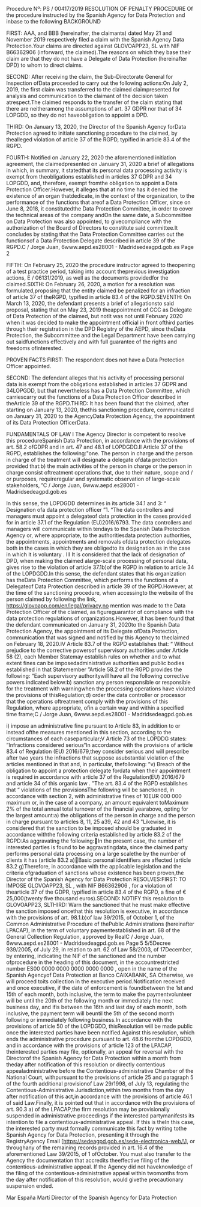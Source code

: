 Procedure Nº: PS / 00417/2019 RESOLUTION OF PENALTY PROCEDURE Of the procedure instructed by the Spanish Agency for Data Protection and inbase to the following BACKGROUND 

FIRST: AAA, and BBB (hereinafter, the claimants) dated May 21 and November 2019 respectively filed a claim with the Spanish Agency Data Protection.Your claims are directed against GLOVOAPP23, SL with NIF B66362906 (inforward, the claimed).The reasons on which they base their claim are that they do not have a Delegate of Data Protection (hereinafter DPD) to whom to direct claims. 

SECOND: After receiving the claim, the Sub-Directorate General for Inspection ofData proceeded to carry out the following actions:On July 2, 2019, the first claim was transferred to the claimed claimpresented for analysis and communication to the claimant of the decision taken atrespect.The claimed responds to the transfer of the claim stating that there are neitheramong the assumptions of art. 37 GDPR nor that of 34 LOPGDD, so they do not haveobligation to appoint a DPD.

THIRD: On January 13, 2020, the Director of the Spanish Agency forData Protection agreed to initiate sanctioning procedure to the claimed, by thealleged violation of article 37 of the RGPD, typified in article 83.4 of the RGPD.

FOURTH: Notified on January 22, 2020 the aforementioned initiation agreement, the claimedpresented on January 31, 2020 a brief of allegations in which, in summary, it statedthat its personal data processing activity is exempt from theobligations established in articles 37 GDPR and 34 LOPGDD, and, therefore, exempt fromthe obligation to appoint a Data Protection Officer.However, it alleges that at no time has it denied the existence of an organ thatdedicate, in the context of the organization, to the performance of the functions that areof a Data Protection Officer, since on June 8, 2018, it constitutedthe Data Protection Committee, in order to cover the technical areas of the company andOn the same date, a Subcommittee on Data Protection was also appointed, to givecompliance with the authorization of the Board of Directors to constitute said committee.It concludes by stating that the Data Protection Committee carries out the functionsof a Data Protection Delegate described in article 39 of the RGPD.C / Jorge Juan, 6www.aepd.es28001 - Madridsedeagpd.gob.es
Page 2

FIFTH: On February 25, 2020 the procedure instructor agreed to theopening of a test practice period, taking into account theprevious investigation actions, E / 06131/2019, as well as the documents providedfor the claimed.SIXTH: On February 26, 2020, a motion for a resolution was formulated,proposing that the entity claimed be penalized for an infraction of article 37 of theRGPD, typified in article 83.4 of the RGPD.SEVENTH: On March 13, 2020, the defendant presents a brief of allegationsto said proposal, stating that on May 23, 2019 theappointment of CCC as Delegate of Data Protection of the claimed, but notIt was not until February 2020 when it was decided to make the appointment official in front ofthird parties through their registration in the DPD Registry of the AEPD, since theData Protection, the Subcommittee and the Legal Department have been carrying out saidfunctions effectively and with full guarantee of the rights and freedoms ofinterested.

PROVEN FACTS
FIRST: The respondent does not have a Data Protection Officer appointed.

SECOND: The defendant alleges that his activity of processing personal data isis exempt from the obligations established in articles 37 GDPR and 34LOPGDD, but that nevertheless has a Data Protection Committee, which carriescarry out the functions of a Data Protection Officer described in theArticle 39 of the RGPD.THIRD: It has been found that the claimed, after starting on January 13, 2020, thethis sanctioning procedure, communicated on January 31, 2020 to the AgencyData Protection Agency, the appointment of its Data Protection OfficerData.

FUNDAMENTALS OF LAW
I The Agency Director is competent to resolve this procedureSpanish Data Protection, in accordance with the provisions of art. 58.2 ofGDPR and in art. 47 and 48.1 of LOPDGDD.II Article 37 of the RGPD, establishes the following:"one. The person in charge and the person in charge of the treatment will designate a delegate ofdata protection provided that:b) the main activities of the person in charge or the person in charge consist oftreatment operations that, due to their nature, scope and / or purposes, requireregular and systematic observation of large-scale stakeholders, ”C / Jorge Juan, 6www.aepd.es28001 - Madridsedeagpd.gob.es

In this sense, the LOPDGDD determines in its article 34.1 and 3: “ Designation ofa data protection officer ”1. “The data controllers and managers must appoint a delegateof data protection in the cases provided for in article 37.1 of the Regulation (EU)2016/6793. The data controllers and managers will communicate within tendays to the Spanish Data Protection Agency or, where appropriate, to the authoritiesdata protection authorities, the appointments, appointments and removals ofdata protection delegates both in the cases in which they are obligedto its designation as in the case in which it is voluntary . III It is considered that the lack of designation of DPD, when making the claimed alarge-scale processing of personal data, gives rise to the violation of article 37.1b)of the RGPD in relation to article 34 of the LOPDGDD.In this sense, the defendant states that his organization has theData Protection Committee, which performs the functions of a Delegateof Data Protection described in article 39 of the RGPD.However, at the time of the sanctioning procedure, when accessingto the website of the person claimed by following the link, https://glovoapp.com/en/legal/privacy,no mention was made to the Data Protection Officer of the claimed, as figureguarantor of compliance with the data protection regulations of organizations.However, it has been found that the defendant communicated on January 31, 2020to the Spanish Data Protection Agency, the appointment of its Delegate ofData Protection, communication that was signed and notified by this Agency to theclaimed on February 18, 2020.IV Article 83.7 of the RGPD establishes that: “ Without prejudice to the corrective powersof supervisory authorities under Article 58 (2), each Member Statemay establish rules on whether and to what extent fines can be imposedadministrative authorities and public bodies established in that Statemember ”Article 58.2 of the RGPD provides the following: “Each supervisory authoritywill have all the following corrective powers indicated below:b) sanction any person responsible or responsible for the treatment with warningwhen the processing operations have violated the provisions of thisRegulation;d) order the data controller or processor that the operations oftreatment comply with the provisions of this Regulation, where appropriate, ofin a certain way and within a specified time frame;C / Jorge Juan, 6www.aepd.es28001 - Madridsedeagpd.gob.es

i) impose an administrative fine pursuant to Article 83, in addition to or instead ofthe measures mentioned in this section, according to the circumstances of each caseparticular;V Article 73 of the LOPDDG states: ”Infractions considered serious“In accordance with the provisions of article 83.4 of Regulation (EU) 2016/679,they consider serious and will prescribe after two years the infractions that suppose asubstantial violation of the articles mentioned in that and, in particular, thefollowing: ”v) Breach of the obligation to appoint a protection delegate fordata when their appointment is required in accordance with article 37 of the Regulation(EU) 2016/679 and article 34 of this organic law . ”The art. 83.4 of the RGPD establishes that “ violations of the provisionsThe following will be sanctioned, in accordance with section 2, with administrative fines of 10EUR 000 000 maximum or, in the case of a company, an amount equivalent toMaximum 2% of the total annual total turnover of the financial yearabove, opting for the largest amount:a) the obligations of the person in charge and the person in charge pursuant to articles 8, 11, 25 a39, 42 and 43 "Likewise, it is considered that the sanction to be imposed should be graduated in accordance withthe following criteria established by article 83.2 of the RGPD:As aggravating the following:In the present case, the number of interested parties is found to be aggravatingdata, since the claimed party performs personal data processing on a large scalethe by the number of clients it has (article 83.2 a)Basic personal identifiers are affected (article 83.2 g)Therefore, in accordance with the applicable legislation and the criteria ofgraduation of sanctions whose existence has been proven,the Director of the Spanish Agency for Data Protection RESOLVES:FIRST: TO IMPOSE GLOVOAPP23, SL , with NIF B66362906 , for a violation of thearticle 37 of the GDPR, typified in article 83.4 of the RGPD, a fine of € 25,000(twenty five thousand euros).SECOND: NOTIFY this resolution to GLOVOAPP23, SLTHIRD: Warn the sanctioned that he must make effective the sanction imposed oncethat this resolution is executive, in accordance with the provisions of art. 98.1.b)of law 39/2015, of October 1, of the Common Administrative Procedure of thePublic Administrations (hereinafter LPACAP), in the term of voluntary paymentestablished in art. 68 of the General Collection Regulation, approved by RealC / Jorge Juan, 6www.aepd.es28001 - Madridsedeagpd.gob.es
Page 5
5/5Decree 939/2005, of July 29, in relation to art. 62 of Law 58/2003, of 17December, by entering, indicating the NIF of the sanctioned and the number ofprocedure in the heading of this document, in the accountrestricted number ES00 0000 0000 0000 0000 0000 , open in the name of the Spanish Agencyof Data Protection at Banco CAIXABANK, SA Otherwise, we will proceed toits collection in the executive period.Notification received and once executive, if the date of enforcement is foundbetween the 1st and 15th of each month, both inclusive, the term to make the paymentvolunteer will be until the 20th of the following month or immediately the next business day, and ifis between the 16th and last day of each month, both inclusive, the payment term will beuntil the 5th of the second month following or immediately following business.In accordance with the provisions of article 50 of the LOPDGDD, thisResolution will be made public once the interested parties have been notified.Against this resolution, which ends the administrative procedure pursuant to art. 48.6 fromthe LOPDGDD, and in accordance with the provisions of article 123 of the LPACAP, theinterested parties may file, optionally, an appeal for reversal with the Directorof the Spanish Agency for Data Protection within a month from theday after notification of this resolution or directly contentious appealadministrative before the Contentious-administrative Chamber of the National Court, withpursuant to the provisions of article 25 and paragraph 5 of the fourth additional provisionof Law 29/1998, of July 13, regulating the Contentious-Administrative Jurisdiction,within two months from the day after notification of this act,in accordance with the provisions of article 46.1 of said Law.Finally, it is pointed out that in accordance with the provisions of art. 90.3 a) of the LPACAP,the firm resolution may be provisionally suspended in administrative proceedings if the interested partymanifests its intention to file a contentious-administrative appeal. If this is theIn this case, the interested party must formally communicate this fact by writing tothe Spanish Agency for Data Protection, presenting it through the RegistryAgency Email \[https://sedeagpd.gob.es/sede-electronica-web/\], or throughany of the remaining records provided in art. 16.4 of the aforementioned Law 39/2015, of 1 ofOctober. You must also transfer to the Agency the documentation that accredits theeffective filing of the contentious-administrative appeal. If the Agency did not haveknowledge of the filing of the contentious-administrative appeal within twomonths from the day after notification of this resolution, would givethe precautionary suspension ended.

Mar España Martí
Director of the Spanish Agency for Data Protection
